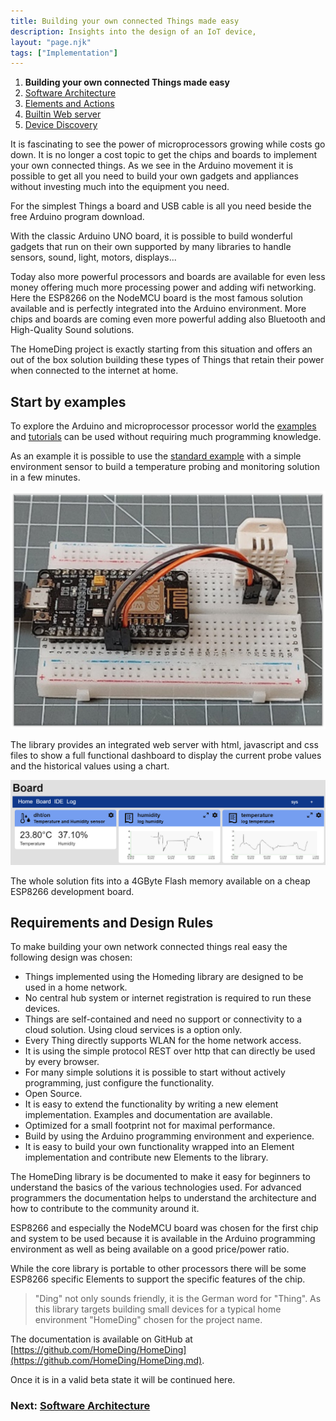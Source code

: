 ```yaml
---
title: Building your own connected Things made easy
description: Insights into the design of an IoT device,
layout: "page.njk"
tags: ["Implementation"]
---
```


1. **Building your own connected Things made easy**
2. [Software Architecture](/concepts/paper02.md)
3. [Elements and Actions](/concepts/paper03.md)
4. [Builtin Web server](/concepts/paper04.md)
5. [Device Discovery](/concepts/paper05.md)

It is fascinating to see the power of microprocessors growing while costs go down. It is no longer a cost topic to get the chips and boards to implement your own connected things. As we see in the Arduino movement it is possible to get all you need to build your own gadgets and appliances without investing much into the equipment you need.

For the simplest Things a board and USB cable is all you need beside the free Arduino program download.

With the classic Arduino UNO board, it is possible to build wonderful gadgets that run on their own supported by many libraries to handle sensors, sound, light, motors, displays...

Today also more powerful processors and boards are available for even less money offering much more processing power and adding wifi networking. Here the ESP8266 on the NodeMCU board is the most famous solution available and is perfectly integrated into the Arduino environment. More chips and boards are coming even more powerful adding also Bluetooth and High-Quality Sound solutions.

The HomeDing project is exactly starting from this situation and offers an out of the box solution building these types of Things that retain their power when connected to the internet at home.

## Start by examples

To explore the Arduino and microprocessor processor world the [examples](/examples/index.md) and [tutorials](/recipes/index.md) can be used without requiring much programming knowledge.

As an example it is possible to use the [standard example](/examples/standard.md) with a simple environment sensor to build a temperature probing and monitoring solution in a few minutes.

![esp8266+dht sensor on breadboard](/concepts/breadboard.jpg "w400")

The library provides an integrated web server with html, javascript and css files to show a full functional dashboard to display the current probe values and the historical values using a chart.

![Dashboard](/concepts/dashboard.png "w600")

The whole solution fits into a 4GByte Flash memory available on a cheap ESP8266 development board.

## Requirements and Design Rules

To make building your own network connected things real easy the following design was chosen:

- Things implemented using the Homeding library are designed to be used in a home network.
- No central hub system or internet registration is required to run these devices.
- Things are self-contained and need no support or connectivity to a cloud solution. Using cloud services is a option only.
- Every Thing directly supports WLAN for the home network access.
- It is using the simple protocol REST over http that can directly be used by every browser.
- For many simple solutions it is possible to start without actively programming, just configure the functionality.
- Open Source.
- It is easy to extend the functionality by writing a new element implementation. Examples and documentation are available.
- Optimized for a small footprint not for maximal performance.
- Build by using the Arduino programming environment and experience.
- It is easy to build your own functionality wrapped into an Element implementation and contribute new Elements to the library.

The HomeDing library is be documented to make it easy for beginners to understand the basics of the various technologies used.
For advanced programmers the documentation helps to understand the architecture and how to contribute to the community around it.

ESP8266 and especially the NodeMCU board was chosen for the first chip and system to be used because it is available in the Arduino programming environment as well as being available on a good price/power ratio.

While the core library is portable to other processors there will be some ESP8266 specific Elements to support the specific features of the chip.

> "Ding" not only sounds friendly, it is the German word for "Thing".
> As this library targets building small devices for a typical home environment "HomeDing" chosen for the project name.

The documentation is available on GitHub at [https://github.com/HomeDing/HomeDing](https://github.com/HomeDing/HomeDing.md).

Once it is in a valid beta state it will be continued here.

### Next: [Software Architecture](/concepts/paper02.md)
